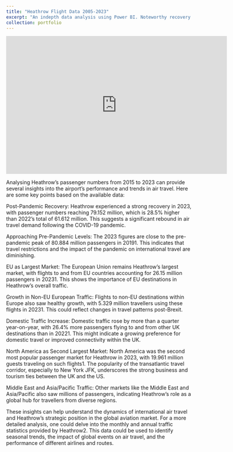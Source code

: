 ```yaml
---
title: "Heathrow Flight Data 2005-2023"
excerpt: "An indepth data analysis using Power BI. Noteworthy recovery in passenger numbers since lockdown.<br/><br/><img src='/images/heathrowheader.png'>"
collection: portfolio
---
```


<iframe title="HeathrowPassengers" width="600" height="373.5" src="https://app.powerbi.com/view?r=eyJrIjoiMmE3YjgzN2EtNTQzYS00ZTc1LWFjNDktYmI3ODczMTU0N2EyIiwidCI6ImE1MGUwYmRlLTMxZmEtNDk1NS1iY2FiLWU0NmM4MDQzMWIxOSJ9" frameborder="0" allowFullScreen="true"></iframe>


Analysing Heathrow’s passenger numbers from 2015 to 2023 can provide several insights into the airport’s performance and trends in air travel. Here are some key points based on the available data:

Post-Pandemic Recovery: Heathrow experienced a strong recovery in 2023, with passenger numbers reaching 79.152 million, which is 28.5% higher than 2022’s total of 61.612 million. This suggests a significant rebound in air travel demand following the COVID-19 pandemic.

Approaching Pre-Pandemic Levels: The 2023 figures are close to the pre-pandemic peak of 80.884 million passengers in 20191. This indicates that travel restrictions and the impact of the pandemic on international travel are diminishing.

EU as Largest Market: The European Union remains Heathrow’s largest market, with flights to and from EU countries accounting for 26.15 million passengers in 20231. This shows the importance of EU destinations in Heathrow’s overall traffic.

Growth in Non-EU European Traffic: Flights to non-EU destinations within Europe also saw healthy growth, with 5.329 million travellers using these flights in 20231. This could reflect changes in travel patterns post-Brexit.

Domestic Traffic Increase: Domestic traffic rose by more than a quarter year-on-year, with 26.4% more passengers flying to and from other UK destinations than in 20221. This might indicate a growing preference for domestic travel or improved connectivity within the UK.

North America as Second Largest Market: North America was the second most popular passenger market for Heathrow in 2023, with 19.961 million guests traveling on such flights1. The popularity of the transatlantic travel corridor, especially to New York JFK, underscores the strong business and tourism ties between the UK and the US.

Middle East and Asia/Pacific Traffic: Other markets like the Middle East and Asia/Pacific also saw millions of passengers, indicating Heathrow’s role as a global hub for travellers from diverse regions.

These insights can help understand the dynamics of international air travel and Heathrow’s strategic position in the global aviation market. For a more detailed analysis, one could delve into the monthly and annual traffic statistics provided by Heathrow2. This data could be used to identify seasonal trends, the impact of global events on air travel, and the performance of different airlines and routes.

